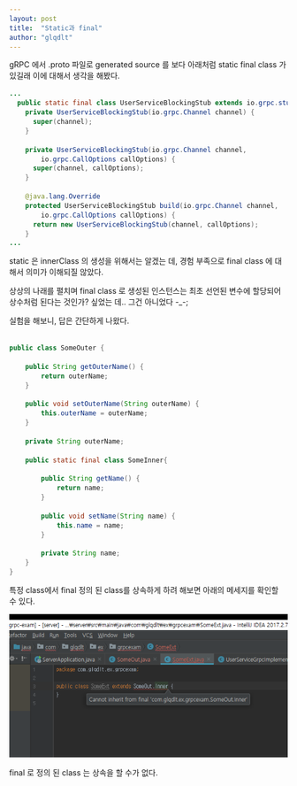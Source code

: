 ```yaml
---
layout: post
title:  "Static과 final"
author: "glqdlt"
---
```


gRPC 에서 .proto 파일로 generated source 를 보다 아래처럼 static final class 가 있길래 이에 대해서 생각을 해봤다.
```java
...
  public static final class UserServiceBlockingStub extends io.grpc.stub.AbstractStub<UserServiceBlockingStub> {
    private UserServiceBlockingStub(io.grpc.Channel channel) {
      super(channel);
    }

    private UserServiceBlockingStub(io.grpc.Channel channel,
        io.grpc.CallOptions callOptions) {
      super(channel, callOptions);
    }

    @java.lang.Override
    protected UserServiceBlockingStub build(io.grpc.Channel channel,
        io.grpc.CallOptions callOptions) {
      return new UserServiceBlockingStub(channel, callOptions);
    }
...
```

static 은 innerClass 의 생성을 위해서는 알겠는 데, 경험 부족으로 final class 에 대해서 의미가 이해되질 않았다.

상상의 나래를 펼치며 final class 로 생성된 인스턴스는 최초 선언된 변수에 할당되어 상수처럼 된다는 것인가? 싶었는 데.. 그건 아니었다 -_-;

실험을 해보니, 답은 간단하게 나왔다.

```java

public class SomeOuter {

    public String getOuterName() {
        return outerName;
    }

    public void setOuterName(String outerName) {
        this.outerName = outerName;
    }

    private String outerName;

    public static final class SomeInner{

        public String getName() {
            return name;
        }

        public void setName(String name) {
            this.name = name;
        }

        private String name;
    }
}

```

특정 class에서 final 정의 된 class를 상속하게 하려 해보면 아래의 메세지를 확인할 수 있다.

<img src="/images/static.PNG"/>

final 로 정의 된 class 는 상속을 할 수가 없다. 